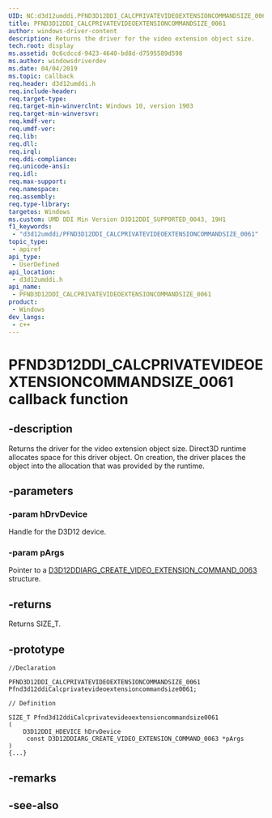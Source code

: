 ```yaml
---
UID: NC:d3d12umddi.PFND3D12DDI_CALCPRIVATEVIDEOEXTENSIONCOMMANDSIZE_0061
title: PFND3D12DDI_CALCPRIVATEVIDEOEXTENSIONCOMMANDSIZE_0061
author: windows-driver-content
description: Returns the driver for the video extension object size.
tech.root: display
ms.assetid: 0c6cdccd-9423-4640-bd8d-d7595589d598
ms.author: windowsdriverdev
ms.date: 04/04/2019
ms.topic: callback
req.header: d3d12umddi.h
req.include-header: 
req.target-type: 
req.target-min-winverclnt: Windows 10, version 1903
req.target-min-winversvr: 
req.kmdf-ver: 
req.umdf-ver: 
req.lib: 
req.dll: 
req.irql: 
req.ddi-compliance: 
req.unicode-ansi: 
req.idl: 
req.max-support: 
req.namespace: 
req.assembly: 
req.type-library: 
targetos: Windows
ms.custom: UMD DDI Min Version D3D12DDI_SUPPORTED_0043, 19H1
f1_keywords:
 - "d3d12umddi/PFND3D12DDI_CALCPRIVATEVIDEOEXTENSIONCOMMANDSIZE_0061"
topic_type:
 - apiref
api_type:
 - UserDefined
api_location:
 - d3d12umddi.h
api_name:
 - PFND3D12DDI_CALCPRIVATEVIDEOEXTENSIONCOMMANDSIZE_0061
product:
 - Windows
dev_langs:
 - c++
---
```


# PFND3D12DDI_CALCPRIVATEVIDEOEXTENSIONCOMMANDSIZE_0061 callback function

## -description

Returns the driver for the video extension object size. Direct3D runtime allocates space for this driver object. On creation, the driver places the object into the allocation that was provided by the runtime.

## -parameters

### -param hDrvDevice

Handle for the D3D12 device.

### -param pArgs

Pointer to a [D3D12DDIARG_CREATE_VIDEO_EXTENSION_COMMAND_0063](ns-d3d12umddi-d3d12ddiarg_create_video_extension_command_0063.md) structure.

## -returns

Returns SIZE_T.

## -prototype

```
//Declaration

PFND3D12DDI_CALCPRIVATEVIDEOEXTENSIONCOMMANDSIZE_0061 Pfnd3d12ddiCalcprivatevideoextensioncommandsize0061; 

// Definition

SIZE_T Pfnd3d12ddiCalcprivatevideoextensioncommandsize0061 
(
	D3D12DDI_HDEVICE hDrvDevice
	 const D3D12DDIARG_CREATE_VIDEO_EXTENSION_COMMAND_0063 *pArgs
)
{...}

```

## -remarks

## -see-also

